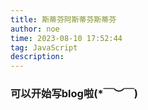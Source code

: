 ```yaml
---
title: 斯蒂芬阿斯蒂芬斯蒂芬
author: noe
time: 2023-08-10 17:52:44
tag: JavaScript
description:
---
```



### 可以开始写blog啦(*￣︶￣)